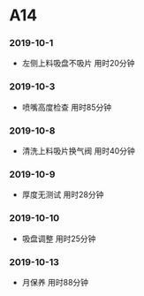 ﻿# A14
### 2019-10-1
* 左侧上料吸盘不吸片 用时20分钟
### 2019-10-3
* 喷嘴高度检查 用时85分钟
### 2019-10-8
* 清洗上料吸片换气阀 用时40分钟
### 2019-10-9
* 厚度无测试 用时28分钟
### 2019-10-10
* 吸盘调整 用时25分钟
### 2019-10-13
* 月保养 用时88分钟